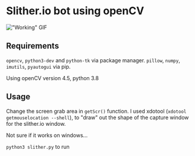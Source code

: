 # Slither.io bot using openCV

!["Working" GIF](currBest.gif)

## Requirements

`opencv`, `python3-dev` and `python-tk` via package manager. `pillow`, `numpy`, `imutils`, `pyautogui` via pip. 

Using openCV version 4.5, python 3.8

## Usage

Change the screen grab area in `getScr()` function. I used xdotool (`xdotool getmouselocation --shell`), to "draw" out the shape of the capture window for the slither.io window.

Not sure if it works on windows...

`python3 slither.py` to run
